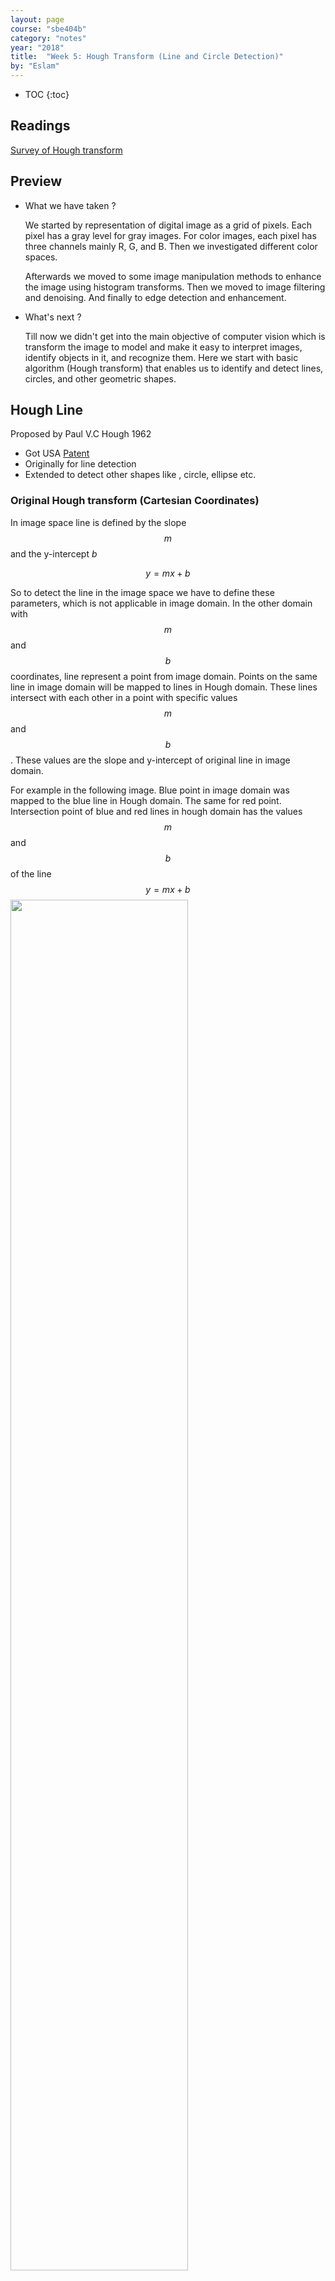 ```yaml
---
layout: page
course: "sbe404b"
category: "notes"
year: "2018"
title:  "Week 5: Hough Transform (Line and Circle Detection)"
by: "Eslam"
---
```


* TOC
{:toc}

## Readings 
[Survey of Hough transform](https://arxiv.org/pdf/1502.02160.pdf)

## Preview 
* What we have taken ? 

    We started by representation of digital image as a grid of pixels. Each pixel has a gray level for gray images. For color images, each pixel has three channels mainly R, G, and B. Then we investigated different color spaces.

    Afterwards we moved to some image manipulation methods to enhance the image using histogram transforms. Then we moved to image filtering and denoising. And finally to edge detection and enhancement.  

* What's next ?

    Till now we didn't get into the main objective of computer vision which is transform the image to model and make it easy to interpret images, identify objects in it, and recognize them. Here we start with basic algorithm (Hough transform) that enables us to identify and detect lines, circles, and other geometric shapes. 

<!-- * What is the applications? 
    There is many applications of object detection and recognition like Object recognition and tracking. Medical Application A real-time tracking system of surgical instruments in laparoscopic operations -->

## Hough Line
Proposed by Paul V.C Hough 1962 
* Got USA [Patent](https://patents.google.com/patent/US3069654) 
* Originally for line detection 
* Extended to detect other shapes like , circle, ellipse etc.

### Original Hough transform (Cartesian Coordinates)
In image space line is defined by the slope $$m$$ and the y-intercept $b$ 

 $$y = mx + b$$

 So to detect the line in the image space we have to define these parameters, which is not applicable in image domain. In the other domain with $$m$$ and $$b$$ coordinates, line represent a point from image domain. Points on the same line in image domain will be mapped to lines in Hough domain. These lines intersect with each other in a point with specific values $$m$$ and $$b$$. These values are the slope and y-intercept of original line in image domain. 
 
 For example in the following image. 
 Blue point in image domain was mapped to the blue line in Hough domain. The same for red point. Intersection point of blue and red lines in hough domain has the values $$m$$ and $$b$$ of the line $$y = mx +b$$
 <img style="width:75%" class="center" src="../images/hough-mb_parameter_space.png">

More points that on same line tends to more lines in Hough domain and that will increase voting to the intersection point indicating that there is many points belongs to line in image domain with that slope and y-intercept.
![](../images/hough_line.jpg)
[source](http://what-when-how.com/biomedical-image-analysis/the-hough-transform-biomedical-image-analysis/)

### Alternative Parameter Space (Polar Coordinates)
Due to undefined value of slope for vertical lines in cartesian coordinates, we have to move to polar coordinates. In polar coordinates line is define by $$\rho$$ and $$\theta$$ where $$\rho$$ is the norm distance of the line from origin. $$\theta$$ is the angle between the norm and the horizontal $$x$$ axis. The equation of line in terms of $$\rho$$ and $$\theta$$ now is 

$$y = \frac{-cos(\theta)}{sin(\theta)} x + \frac{\rho}{sin(\theta)}$$

and 

$$\rho = x cos(\theta)  + y sin(\theta)$$

<img style="width:60%" class="center" src="../images/hough_deriving-rho.png">


The Range of values of $$\rho$$ and $$\theta$$ 
* $$\theta$$ in polar coordinate takes value in range of -90 to 90 
* The maximum norm distance is given by diagonal distance which is 

$$\rho_{max} = \sqrt{x^2 + y^2}$$

So $$\rho$$ has values in range from $$-\rho_{max}$$ to $$\rho_{max}$$

### Algorithm
Basic Algorithm steps for Hough transform is : 
```python
Extract edges of the image How ? using Canny
1- initialize parameter space rs, thetas
2- Create accumulator array and initialize to zero
3- for each edge pixel     
4-     for each theta
5-         calculate r = x cos(theta) + y sin(theta)
6-         Increment accumulator at r, theta
7- Find Maximum values in accumulator (lines)
Extract related r, theta
```
**Lets try to implement it.** 

### Basic Implementation

At first import used libraries
```python
import numpy as np
import matplotlib.pyplot as plt
```
Lets define function that builds the accumulator in Hough domain

```python
def houghLine(image):
    ''' Basic Hough line transform that builds the accumulator array
    Input : image : edge image (canny)
    Output : accumulator : the accumulator of hough space
             thetas : values of theta (-90 : 90)
             rs : values of radius (-max distance : max distance)
    '''
```
Some variables needed
```python
    #Get image dimensions
    # y for rows and x for columns 
    Ny = image.shape[0]
    Nx = image.shape[1]

    #Max diatance is diagonal one 
    Maxdist = int(np.round(np.sqrt(Nx**2 + Ny ** 2)))
```
1. initialize parameter space rs, thetas
```python    
    # Theta in range from -90 to 90 degrees
    thetas = np.deg2rad(np.arange(-90, 90))
    #Range of radius
    rs = np.linspace(-Maxdist, Maxdist, 2*Maxdist)
```
2. Create accumulator array and initialize to zero
```python 
    accumulator = np.zeros((2 * Maxdist, len(thetas)))
```

3. Loop for each edge pixel 
```python
    for y in range(Ny):
        for x in range(Nx):
            # Check if it is an edge pixel
            #  NB: y -> rows , x -> columns
             if image[y,x] > 0:
```
4. Loop for each theta
```python
                 # Map edge pixel to hough space
                 for k in range(len(thetas)):
```
5. calculate $$\rho$$

```python   
                    # Calculate space parameter
                    r = x*np.cos(thetas[k]) + y * np.sin(thetas[k])
```
6. Increment accumulator at r, theta
```python
   
                    # Update the accumulator
                    # N.B: r has value -max to max
                    # map r to its idx 0 : 2*max
                    accumulator[int(r) + Maxdist,k] += 1
    return accumulator, thetas, rs
```

Now lets try to test our houghLine function as follow

#### One edge point image

Lets see Hough transform for an image with only one edge point.
```python
image = np.zeros((150,150))
image[75, 75] = 1
accumulator, thetas, rhos = houghLine(image)
plt.figure('Original Image')
plt.imshow(image)
plt.set_cmap('gray')
plt.figure('Hough Space')
plt.imshow(accumulator)
plt.set_cmap('gray')
plt.show()
```
**Original Image**

![](../images/original_image.png)

**Hough Transform**

![](../images/hough_space.png)

As we see the edge point is mapped to a curve in hough domain

#### Two edge points image

Lets add another point.
```python
image[50, 50] = 1
```

**Original Image**

![](../images/original_image2.png)

**Hough Transform**

![](../images/hough_space2.png)

Every point was mapped to a curve. Both curves intersected at a point in Hough domain. This point says that "Hey, Two edge points in image domain are on the same line with specific r and theta"

What about a complete line ? 

#### Image with a single line
Lets see
```python
image[:, :] = np.eye(150)
```
**Original Image**

![](../images/original_imagel.png)

**Hough Transform**

![](../images/hough_spacel.png)

All curves in hHough domain have only one intersection point, so there is only one line in the image domain.

Lets get the value of $$\rho$$ and $$\theta$$ at the peak point

#### Getting value of $$\rho$$ and $$\theta$$

```python
idx = np.argmax(accumulator)
rho = int(rhos[int(idx / accumulator.shape[1])])
theta = thetas[int(idx % accumulator.shape[1])]
print("rho={0:.0f}, theta={1:.0f}".format(rho, np.rad2deg(theta)))
```
Output is 
```python
rho = 0, theta = -45
```
And this is the norm distance and angle of the line in the image. 

#### Trying real images
After building accumulator we can sort it and get top values according to selected threshold. Each selected point from accumulator denotes a line in image space with specific $$\rho$$ and $$\theta$$. You can superimpose these lines on real images. for example

This is the **original image**

![](../images/original_imagef.png)

And this is the **canny image** 

![](../images/edge_image.png)

and this is the **final image** after detecting lines using Hough transform 

Note : Number of detected lines is based on a threshold set by user.

![](../images/imagehoughfpng.png)
## Hough Circle 
The same idea is applied for other shapes. Onces you have parametric equation that describes the shape you can build parameter space and detect that shape. For the circle 

$$ r^2 = (x-x_0)^2 + (y-y_0)^2$$

Circle parameters are center $$(x_0, y_0)$$ and radius $$r$$

Your parameter space now is 3D parameter space.

<img style="width:80%" src="../images/HoughCir.png">

Think how to extend the basic Hough line transform to detect circles.
## Useful links
[Understanding Hough transform in python](https://alyssaq.github.io/2014/understanding-hough-transform/)

[OpenCV Hough Line Transform](http://opencv-python-tutroals.readthedocs.io/en/latest/py_tutorials/py_imgproc/py_houghlines/py_houghlines.html)

[Scikit-image Hough Line](http://scikit-image.org/docs/dev/auto_examples/edges/plot_line_hough_transform.html)

[OpenCV Hough Circle](https://docs.opencv.org/3.1.0/da/d53/tutorial_py_houghcircles.html)

